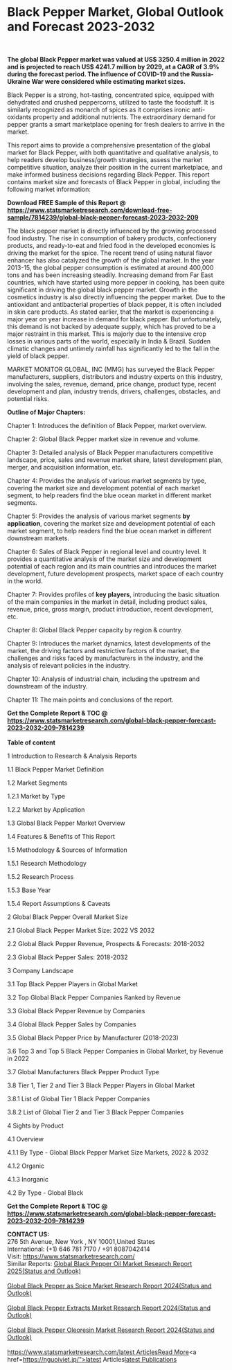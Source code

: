 <h1>Black Pepper Market, Global Outlook and Forecast 2023-2032</h1><br/><p><strong>The global Black Pepper market was valued at US$ 3250.4 million in 2022 and is projected to reach US$ 4241.7 million by 2029, at a <strong>CAGR</strong> of 3.9% during the forecast period. The influence of COVID-19 and the Russia-Ukraine War were considered while estimating market sizes.</strong></p><p>Black Pepper is a strong, hot-tasting, concentrated spice, equipped with dehydrated and crushed peppercorns, utilized to taste the foodstuff. It is similarly recognized as monarch of spices as it comprises ironic anti-oxidants property and additional nutrients. The extraordinary demand for pepper grants a smart marketplace opening for fresh dealers to arrive in the market.</p><p>This report aims to provide a comprehensive presentation of the global market for Black Pepper, with both quantitative and qualitative analysis, to help readers develop business/growth strategies, assess the market competitive situation, analyze their position in the current marketplace, and make informed business decisions regarding Black Pepper. This report contains market size and forecasts of Black Pepper in global, including the following market information:</p><p><strong>Download FREE Sample of this Report @ <a href="https://www.statsmarketresearch.com/download-free-sample/7814239/global-black-pepper-forecast-2023-2032-209">https://www.statsmarketresearch.com/download-free-sample/7814239/global-black-pepper-forecast-2023-2032-209</a></strong></p><p>The black pepper market is directly influenced by the growing processed food industry. The rise in consumption of bakery products, confectionery products, and ready-to-eat and fried food in the developed economies is driving the market for the spice. The recent trend of using natural flavor enhancer has also catalyzed the growth of the global market. In the year 2013-15, the global pepper consumption is estimated at around 400,000 tons and has been increasing steadily. Increasing demand from Far East countries, which have started using more pepper in cooking, has been quite significant in driving the global black pepper market. Growth in the cosmetics industry is also directly influencing the pepper market. Due to the antioxidant and antibacterial properties of black pepper, it is often included in skin care products. As stated earlier, that the market is experiencing a major year on year increase in demand for black pepper. But unfortunately, this demand is not backed by adequate supply, which has proved to be a major restraint in this market. This is majorly due to the intensive crop losses in various parts of the world, especially in India & Brazil. Sudden climatic changes and untimely rainfall has significantly led to the fall in the yield of black pepper.</p><p>MARKET MONITOR GLOBAL, INC (MMG) has surveyed the Black Pepper manufacturers, suppliers, distributors and industry experts on this industry, involving the sales, revenue, demand, price change, product type, recent development and plan, industry trends, drivers, challenges, obstacles, and potential risks.</p><p><strong>Outline of Major Chapters:</strong></p><p>Chapter 1: Introduces the definition of Black Pepper, market overview.</p><p>Chapter 2: Global Black Pepper market size in revenue and volume.</p><p>Chapter 3: Detailed analysis of Black Pepper manufacturers competitive landscape, price, sales and revenue market share, latest development plan, merger, and acquisition information, etc.</p><p>Chapter 4: Provides the analysis of various market segments by type, covering the market size and development potential of each market segment, to help readers find the blue ocean market in different market segments.</p><p>Chapter 5: Provides the analysis of various market segments <strong>by application</strong>, covering the market size and development potential of each market segment, to help readers find the blue ocean market in different downstream markets.</p><p>Chapter 6: Sales of Black Pepper in regional level and country level. It provides a quantitative analysis of the market size and development potential of each region and its main countries and introduces the market development, future development prospects, market space of each country in the world.</p><p>Chapter 7: Provides profiles of <strong>key players</strong>, introducing the basic situation of the main companies in the market in detail, including product sales, revenue, price, gross margin, product introduction, recent development, etc.</p><p>Chapter 8: Global Black Pepper capacity by region & country.</p><p>Chapter 9: Introduces the market dynamics, latest developments of the market, the driving factors and restrictive factors of the market, the challenges and risks faced by manufacturers in the industry, and the analysis of relevant policies in the industry.</p><p>Chapter 10: Analysis of industrial chain, including the upstream and downstream of the industry.</p><p>Chapter 11: The main points and conclusions of the report.</p><div><b>Get the Complete Report & TOC @ <a href="https://www.statsmarketresearch.com/global-black-pepper-forecast-2023-2032-209-7814239">https://www.statsmarketresearch.com/global-black-pepper-forecast-2023-2032-209-7814239</a></b></div><br><b>Table of content</b><p>1 Introduction to Research & Analysis Reports<br />
 
  1.1 Black Pepper Market Definition<br />
 
  1.2 Market Segments<br />
 
  1.2.1 Market by Type<br />
 
  1.2.2 Market by Application<br />
 
  1.3 Global Black Pepper Market Overview<br />
 
  1.4 Features & Benefits of This Report<br />
 
  1.5 Methodology & Sources of Information<br />
 
  1.5.1 Research Methodology<br />
 
  1.5.2 Research Process<br />
 
  1.5.3 Base Year<br />
 
  1.5.4 Report Assumptions & Caveats<br />
 
 2 Global Black Pepper Overall Market Size<br />
 
  2.1 Global Black Pepper Market Size: 2022 VS 2032<br />
 
  2.2 Global Black Pepper Revenue, Prospects & Forecasts: 2018-2032<br />
 
  2.3 Global Black Pepper Sales: 2018-2032<br />
 
 3 Company Landscape<br />
 
  3.1 Top Black Pepper Players in Global Market<br />
 
  3.2 Top Global Black Pepper Companies Ranked by Revenue<br />
 
  3.3 Global Black Pepper Revenue by Companies<br />
 
  3.4 Global Black Pepper Sales by Companies<br />
 
  3.5 Global Black Pepper Price by Manufacturer (2018-2023)<br />
 
  3.6 Top 3 and Top 5 Black Pepper Companies in Global Market, by Revenue in 2022<br />
 
  3.7 Global Manufacturers Black Pepper Product Type<br />
 
  3.8 Tier 1, Tier 2 and Tier 3 Black Pepper Players in Global Market<br />
 
  3.8.1 List of Global Tier 1 Black Pepper Companies<br />
 
  3.8.2 List of Global Tier 2 and Tier 3 Black Pepper Companies<br />
 
 4 Sights by Product<br />
 
  4.1 Overview<br />
 
  4.1.1 By Type - Global Black Pepper Market Size Markets, 2022 & 2032<br />
 
  4.1.2 Organic<br />
 
  4.1.3 Inorganic<br />
 
  4.2 By Type - Global Black<br><div><b>Get the Complete Report & TOC @ <a href="https://www.statsmarketresearch.com/global-black-pepper-forecast-2023-2032-209-7814239">https://www.statsmarketresearch.com/global-black-pepper-forecast-2023-2032-209-7814239</a></b></div></p> <b>CONTACT US:</b><br>276 5th Avenue, New York , NY 10001,United States<br>International: (+1) 646 781 7170 / +91 8087042414<br>Visit: <a href="https://www.statsmarketresearch.com/">https://www.statsmarketresearch.com/</a><br>Similar Reports: <a href="https://www.statsmarketresearch.com/global-black-pepper-forecast-2023-2032-209-7814239">Global Black Pepper Oil Market Research Report 2025(Status and Outlook)</a><br/><br/><a href="https://www.statsmarketresearch.com/global-black-pepper-forecast-2023-2032-209-7814239">Global Black Pepper as Spice Market Research Report 2024(Status and Outlook)</a><br/><br/><a href="https://www.statsmarketresearch.com/global-black-pepper-forecast-2023-2032-209-7814239">Global Black Pepper Extracts Market Research Report 2024(Status and Outlook)</a><br/><br/><a href="https://www.statsmarketresearch.com/global-black-pepper-forecast-2023-2032-209-7814239">Global Black Pepper Oleoresin Market Research Report 2024(Status and Outlook)</a><br/><br/><a href="https://gyeongbokgung.com">https://www.statsmarketresearch.com/</a><a href="https://hallyeomaritime.com">latest Articles</a><a href="https://jingwansa.com">Read More</a><a href=https://nguoiviet.jp/">latest Articles</a><a href="https://www.intelmarketresearch.com/">latest Publications</a>